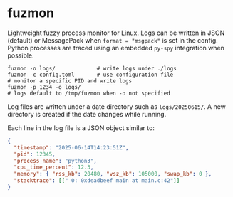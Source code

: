 # fuzmon

Lightweight fuzzy process monitor for Linux.
Logs can be written in JSON (default) or MessagePack when `format = "msgpack"` is set in the config.
Python processes are traced using an embedded `py-spy` integration when possible.

```
fuzmon -o logs/             # write logs under ./logs
fuzmon -c config.toml       # use configuration file
# monitor a specific PID and write logs
fuzmon -p 1234 -o logs/
# logs default to /tmp/fuzmon when -o not specified
```

Log files are written under a date directory such as `logs/20250615/`. A new
directory is created if the date changes while running.

Each line in the log file is a JSON object similar to:

```json
{
  "timestamp": "2025-06-14T14:23:51Z",
  "pid": 12345,
  "process_name": "python3",
  "cpu_time_percent": 12.3,
  "memory": { "rss_kb": 20480, "vsz_kb": 105000, "swap_kb": 0 },
  "stacktrace": [[" 0: 0xdeadbeef main at main.c:42"]]
}
```
